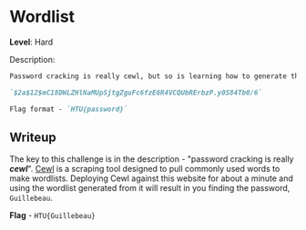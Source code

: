 # Wordlist

**Level**: Hard

Description:

```markdown
Password cracking is really cewl, but so is learning how to generate the best wordlists for it. My buddy Dave found his password on [this website designed for scraping](http://books.toscrape.com/). What was it?

`$2a$12$mC18DWLZHlNaMUpSjtgZguFc6fzE6R4VCQUbRErbzP.y0S84Tb0/6`

Flag format - `HTU{password}`
```

## Writeup

The key to this challenge is in the description - "password cracking is really **_cewl_**". [Cewl](https://github.com/digininja/CeWL) is a scraping tool designed to pull commonly used words to make wordlists. Deploying Cewl against this website for about a minute and using the wordlist generated from it will result in you finding the password, `Guillebeau`.

**Flag** - `HTU{Guillebeau}`

